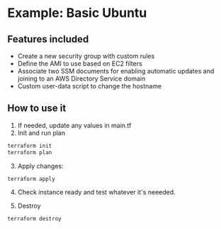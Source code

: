 # Example: Basic Ubuntu

## Features included

- Create a new security group with custom rules
- Define the AMI to use based on EC2 filters
- Associate two SSM documents for enabling automatic updates and joining to an AWS Directory Service domain
- Custom user-data script to change the hostname

## How to use it

1. If needed, update any values in main.tf
2. Init and run plan

```bash
terraform init
terraform plan
```

3. Apply changes:

```bash
terraform apply
```

4. Check instance ready and test whatever it's neeeded.

5. Destroy

```bash
terraform destroy
```

